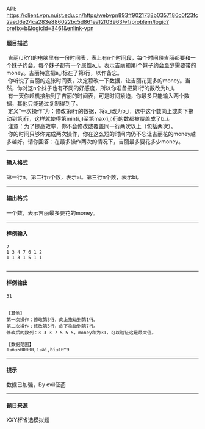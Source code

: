 API: https://client.vpn.nuist.edu.cn/https/webvpn893ff9021738b0357186c0f23fc2aed6e24ca283e886022bc5d861ea12f03963/v1/problem/logic?prefix=b&logicId=3461&enlink-vpn

#### 题目描述

 吉丽(JRY)的电脑里有一份时间表，表上有n个时间段，每个时间段吉丽都要和一个妹子约会。每个妹子都有一个属性a\_i，表示吉丽和第i个妹子约会至少需要带的money。吉丽特意把a\_i标在了第i行，以作备忘。  
 你听说了吉丽的这张时间表，决定篡改一下数据，让吉丽花更多的money。当然，你对这n个妹子也有不同的好感度，所以你准备把第i行的数改为b\_i。  
 有一天你趁机接触到了吉丽的时间表，可是时间紧迫，你最多只能输入两个数据，其他只能通过复制得到了。  
 定义“一次操作”为：修改第i行的数据，将a\_i改为b\_i，选中这个数向上或向下拖动到第j行，这样就使得第min(i,j)至第max(i,j)行的数都被覆盖成了b\_i。  
 注意：为了提高效率，你不会修改或覆盖同一行两次以上（包括两次）。  
 你的时间只够你完成两次操作，你在这么短的时间内仍不忘让吉丽花的money越多越好。请你回答：在最多操作两次的情况下，吉丽最多要花多少money。

---

#### 输入格式

第一行n。第二行n个数，表示ai。第三行n个数，表示bi。

---

#### 输出格式

一个数，表示吉丽最多要花的money。

---

#### 样例输入
```
7
1 3 4 7 6 1 2
1 1 3 1 5 1 1


```

---

#### 样例输出
```
31


【其他】
第一次操作：修改第3行，向上拖动到第1行。
第二次操作：修改第5行，向下拖动到第7行。
修改后的数列：3 3 3 7 5 5 5，money和为31，可以验证这是最大值。

【数据范围】
1≤n≤500000,1≤ai,bi≤10^9

```

---

#### 提示

数据已加强，By evil佂菡

---

#### 题目来源

XXY杯省选模拟题